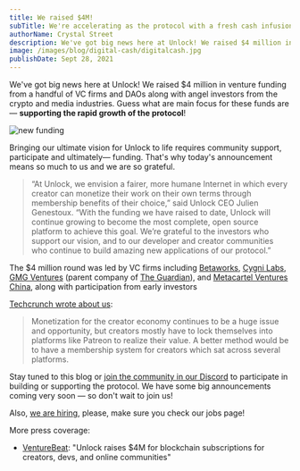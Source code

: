 ```yaml
---
title: We raised $4M!
subTitle: We're accelerating as the protocol with a fresh cash infusion!
authorName: Crystal Street
description: We've got big news here at Unlock! We raised $4 million in venture funding from a handful of VC firms and DAOs along with angel investors from the crypto and media industries. Guess what are main focus for these funds are — supporting the rapid growth of the protocol!
image: /images/blog/digital-cash/digitalcash.jpg
publishDate: Sept 28, 2021
---
```


We've got big news here at Unlock! We raised $4 million in venture funding from a handful of VC firms and DAOs along with angel investors from the crypto and media industries. Guess what are main focus for these funds are— **supporting the rapid growth of the protocol**!

![new funding](/images/blog/digital-cash/digitalcash.jpg)

Bringing our ultimate vision for Unlock to life requires community support, participate and ultimately— funding. That's why today's announcement means so much to us and we are so grateful.

> “At Unlock, we envision a fairer, more humane Internet in which every creator can monetize their work on their own terms through membership benefits of their choice,” said Unlock CEO Julien Genestoux. “With the funding we have raised to date, Unlock will continue growing to become the most complete, open source platform to achieve this goal. We’re grateful to the investors who support our vision, and to our developer and creator communities who continue to build amazing new applications of our protocol.”

The $4 million round was led by VC firms including [Betaworks](https://www.betaworks.com/), [Cygni Labs](https://twitter.com/totofrance), [GMG Ventures](https://www.gmgventures.co/) (parent company of [The Guardian](https://www.theguardian.com/us)), and [Metacartel Ventures China](https://metacartel.xyz/), along with participation from early investors

[Techcrunch wrote about us](https://techcrunch.com/2021/09/28/guardian-owner-invests-in-unlock-an-nft-protocol-designed-for-subscriptions-and-memberships/):

> Monetization for the creator economy continues to be a huge issue and opportunity, but creators mostly have to lock themselves into platforms like Patreon to realize their value. A better method would be to have a membership system for creators which sat across several platforms.

Stay tuned to this blog or [join the community in our Discord](https://discord.com/invite/Ah6ZEJyTDp) to participate in building or supporting the protocol. We have some big announcements coming very soon — so don't wait to join us!

Also, [we are hiring](https://www.notion.so/unlockprotocol/Unlock-Jobs-907811d15c4d490091eb298f71b0954c), please, make sure you check our jobs page!

More press coverage:

- [VentureBeat](https://venturebeat.com/2021/09/28/unlock-raises-4m-for-blockchain-subscriptions-for-creators-devs-and-online-communities/): "Unlock raises $4M for blockchain subscriptions for creators, devs, and online communities"
